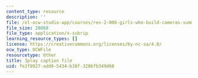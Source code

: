 ```yaml
---
content_type: resource
description: ''
file: /ol-ocw-studio-app/courses/res-2-006-girls-who-build-cameras-summer-2016/fe2f8927add85434b38f3286fb349d68_bnYD88uNtwY.vtt
file_size: 20868
file_type: application/x-subrip
learning_resource_types: []
license: https://creativecommons.org/licenses/by-nc-sa/4.0/
ocw_type: OCWFile
resourcetype: Other
title: 3play caption file
uid: fe2f8927-add8-5434-b38f-3286fb349d68
---
```

